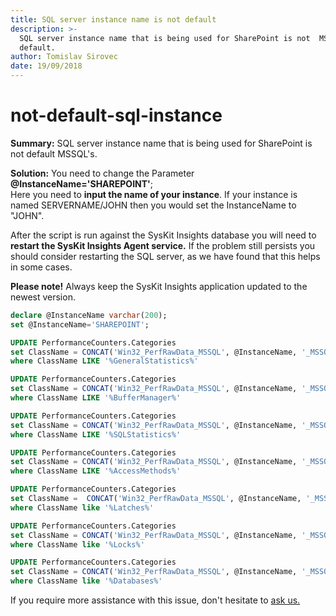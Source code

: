 ```yaml
---
title: SQL server instance name is not default
description: >-
  SQL server instance name that is being used for SharePoint is not  MSSQL's
  default.
author: Tomislav Sirovec
date: 19/09/2018
---
```


# not-default-sql-instance

**Summary:** SQL server instance name that is being used for SharePoint is not default MSSQL's.

**Solution:** You need to change the Parameter **@InstanceName='SHAREPOINT'**;  
Here you need to **input the name of your instance**. If your instance is named SERVERNAME/JOHN then you would set the InstanceName to "JOHN".

After the script is run against the SysKit Insights database you will need to **restart the SysKit Insights Agent service.** If the problem still persists you should consider restarting the SQL server, as we have found that this helps in some cases.

**Please note!** Always keep the SysKit Insights application updated to the newest version.

```sql
declare @InstanceName varchar(200);
set @InstanceName='SHAREPOINT';

UPDATE PerformanceCounters.Categories
set ClassName = CONCAT('Win32_PerfRawData_MSSQL', @InstanceName, '_MSSQL', @InstanceName, 'GeneralStatistics')
where ClassName LIKE '%GeneralStatistics%'

UPDATE PerformanceCounters.Categories
set ClassName = CONCAT('Win32_PerfRawData_MSSQL', @InstanceName, '_MSSQL', @InstanceName, 'BufferManager')
where ClassName LIKE '%BufferManager%'

UPDATE PerformanceCounters.Categories
set ClassName = CONCAT('Win32_PerfRawData_MSSQL', @InstanceName, '_MSSQL', @InstanceName, 'SQLStatistics')
where ClassName LIKE '%SQLStatistics%'

UPDATE PerformanceCounters.Categories
set ClassName = CONCAT('Win32_PerfRawData_MSSQL', @InstanceName, '_MSSQL', @InstanceName, 'AccessMethods')
where ClassName LIKE '%AccessMethods%'

UPDATE PerformanceCounters.Categories
set ClassName =  CONCAT('Win32_PerfRawData_MSSQL', @InstanceName, '_MSSQL', @InstanceName, 'Latches')
where ClassName like '%Latches%'

UPDATE PerformanceCounters.Categories
set ClassName = CONCAT('Win32_PerfRawData_MSSQL', @InstanceName, '_MSSQL', @InstanceName, 'Locks')
where ClassName like '%Locks%'

UPDATE PerformanceCounters.Categories
set ClassName = CONCAT('Win32_PerfRawData_MSSQL', @InstanceName, '_MSSQL', @InstanceName, 'Databases')
where ClassName like '%Databases%'
```

If you require more assistance with this issue, don't hesitate to [ask us.](https://www.syskit.com/company/contact-us/)

